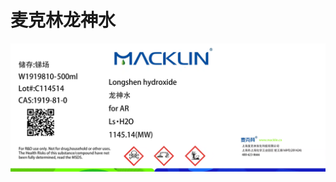 # 麦克林龙神水

![macklin Longshen hydroxide](https://github.com/Benzyl-titanium/benzyl-titanium.github.io/blob/main/imgs/longshen_hydroxide.png)
